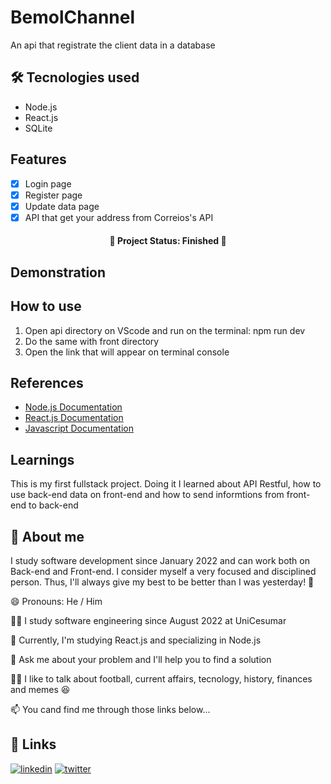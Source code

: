 # BemolChannel

An api that registrate the client data in a database


## 🛠 Tecnologies used

* Node.js
* React.js
* SQLite


## Features

 - [x]  Login page
 - [x]  Register page
 - [x]  Update data page
 - [x]  API that get your address from Correios's API

<h4 align="center"> 
 🚧  Project Status: Finished  🚧
</h4>

## Demonstration




## How to use

1) Open api directory on VScode and run on the terminal: npm run dev
2) Do the same with front directory
3) Open the link that will appear on terminal console


## References

 - [Node.js Documentation](https://nodejs.org/en/docs/)
 - [React.js Documentation](https://pt-br.reactjs.org/docs/getting-started.html)
 - [Javascript Documentation](https://developer.mozilla.org/pt-BR/docs/Web/JavaScript)


## Learnings

This is my first fullstack project. Doing it I learned about API Restful, how to use back-end data on front-end and how to send informtions from front-end to back-end


## 🚀 About me
I study software development since January 2022 and can work both on Back-end and Front-end. I consider myself a very focused and disciplined person. Thus, I'll always give my best to be better than I was yesterday! 💪


😄 Pronouns: He / Him

👩‍💻 I study software engineering since August 2022 at UniCesumar

🧠 Currently, I'm studying React.js and specializing in Node.js

🤔 Ask me about your problem and I'll help you to find a solution

👯‍♀️ I like to talk about football, current affairs, tecnology, history, finances and memes 😆

📫 You cand find me through those links below...


## 🔗 Links
[![linkedin](https://img.shields.io/badge/linkedin-0A66C2?style=for-the-badge&logo=linkedin&logoColor=white)](https://www.linkedin.com/in/vitor-marciano/)
[![twitter](https://img.shields.io/badge/twitter-1DA1F2?style=for-the-badge&logo=twitter&logoColor=white)](https://twitter.com/marciano_vitor)
